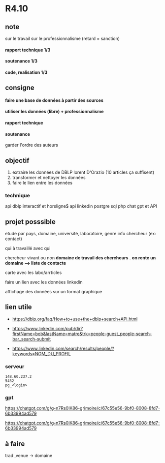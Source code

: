# R4.10

## note
sur le travail
sur le professionnalisme (retard = sanction)
#### rapport technique 1/3
#### soutenance 1/3
#### code, realisation 1/3

## consigne 
#### faire une base de données à partir des sources 
#### utiliser les données (libre) + professionnalisme 

#### rapport technique 
#### soutenance

garder l'ordre des auteurs



## objectif
1. extraire les données de DBLP lorent D'Orazio (10 articles ça suffisent)
2. transformer et nettoyer les données
3. faire le lien entre les données



### technique
api dblp
interactif et horsligne$
api linkedin
postgre sql
php
chat gpt et API


## projet posssible 

etude par pays, domaine, université, laboratoire, genre
info chercheur (ex: contact)

qui à travaillé avec qui

chercheur vivant ou non
**domaine de travail des chercheurs**
. **on rente un domaine --> liste de contacte**

carte avec les labo/arrticles

faire un lien avec les données linkedin

affichage des données sur un format graphique

## lien utile
-   https://dblp.org/faq/How+to+use+the+dblp+search+API.html

-   https://www.linkedin.com/pub/dir?firstName=bob&lastName=matre&trk=people-guest_people-search-bar_search-submit

-   https://www.linkedin.com/search/results/people/?keywords=NOM_DU_PROFIL
### serveur
    148.60.237.2
    5432
    pg_<login>

### gpt


https://chatgpt.com/g/g-n7Rs0IK86-grimoire/c/67c55e56-9bf0-8008-8fd7-6b33994ad579

https://chatgpt.com/g/g-n7Rs0IK86-grimoire/c/67c55e56-9bf0-8008-8fd7-6b33994ad579

## à faire

trad ,venue -> domaine